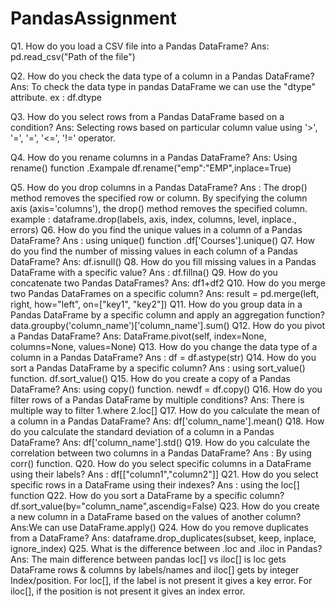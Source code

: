 # PandasAssignment
Q1. How do you load a CSV file into a Pandas DataFrame?
Ans: pd.read_csv("Path of the file")

Q2. How do you check the data type of a column in a Pandas DataFrame?
Ans: To check the data type in pandas DataFrame we can use the "dtype"  attribute. ex : df.dtype

Q3. How do you select rows from a Pandas DataFrame based on a condition?
Ans: Selecting rows based on particular column value using '>', '=', '=', '<=', '!=' operator.

Q4. How do you rename columns in a Pandas DataFrame?
Ans: Using rename() function .Exampale df.rename("emp":"EMP",inplace=True)

Q5. How do you drop columns in a Pandas DataFrame?
Ans : The drop() method removes the specified row or column.
       By specifying the column axis (axis='columns'), the drop() method removes the specified column.
example : dataframe.drop(labels, axis, index, columns, level, inplace., errors)
Q6. How do you find the unique values in a column of a Pandas DataFrame?
Ans : using unique() function .df['Courses'].unique()
Q7. How do you find the number of missing values in each column of a Pandas DataFrame?
 Ans: df.isnull()
Q8. How do you fill missing values in a Pandas DataFrame with a specific value?
Ans : df.fillna()
Q9. How do you concatenate two Pandas DataFrames?
 Ans: df1+df2
Q10. How do you merge two Pandas DataFrames on a specific column?
Ans: result = pd.merge(left, right, how="left", on=["key1", "key2"])
Q11. How do you group data in a Pandas DataFrame by a specific column and apply an aggregation function?
data.groupby('column_name')['column_name'].sum()
Q12. How do you pivot a Pandas DataFrame?
Ans: DataFrame.pivot(self, index=None, columns=None, values=None)
Q13. How do you change the data type of a column in a Pandas DataFrame?
Ans : df = df.astype(str)
Q14. How do you sort a Pandas DataFrame by a specific column?
Ans : using sort_value() function. df.sort_value()
Q15. How do you create a copy of a Pandas DataFrame?
Ans: using copy() function. newdf = df.copy()
Q16. How do you filter rows of a Pandas DataFrame by multiple conditions?
Ans:  There is multiple way to filter 1.where 2.loc[]
Q17. How do you calculate the mean of a column in a Pandas DataFrame?
Ans: df['column_name'].mean()
Q18. How do you calculate the standard deviation of a column in a Pandas DataFrame?
Ans: df['column_name'].std()
Q19. How do you calculate the correlation between two columns in a Pandas DataFrame?
Ans : By using corr() function. 
Q20. How do you select specific columns in a DataFrame using their labels?
Ans : df[["column1","column2"]]
Q21. How do you select specific rows in a DataFrame using their indexes?
Ans : using the loc[] function
Q22. How do you sort a DataFrame by a specific column?
df.sort_value(by="column_name",ascendig=False)
Q23. How do you create a new column in a DataFrame based on the values of another column?
Ans:We can use DataFrame.apply()
Q24. How do you remove duplicates from a DataFrame?
Ans: dataframe.drop_duplicates(subset, keep, inplace, ignore_index)
Q25. What is the difference between .loc and .iloc in Pandas?
Ans: The main difference between pandas loc[] vs iloc[] is loc gets DataFrame rows & columns by labels/names and iloc[] gets by integer Index/position. For loc[], if the label is not present it gives a key error. For iloc[], if the position is not present it gives an index error.

